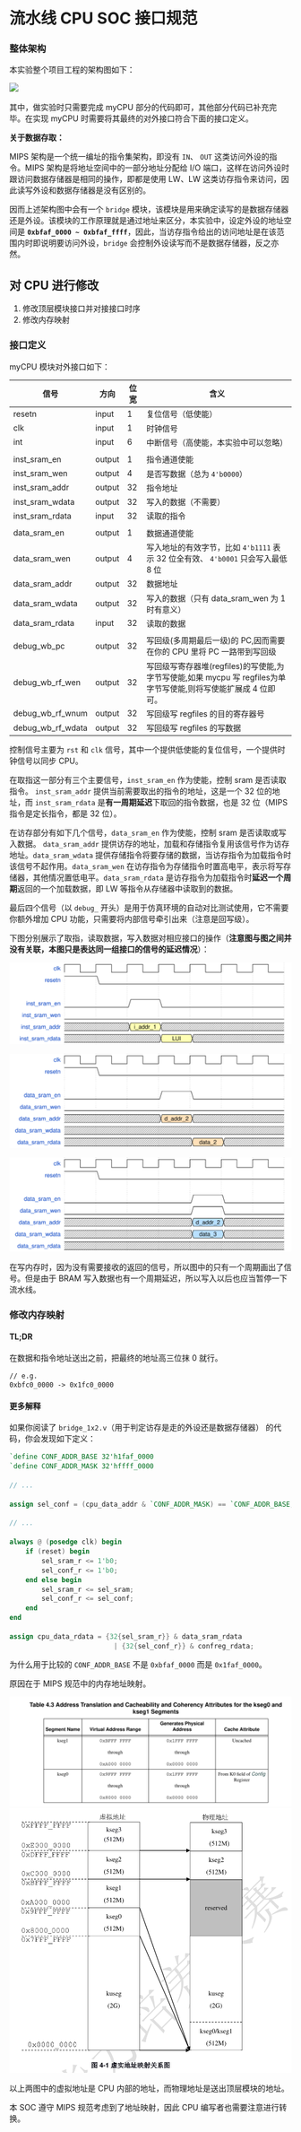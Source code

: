 # 流水线 CPU SOC 接口规范

### 整体架构
本实验整个项目工程的架构图如下：

![](./img/../../img/lab3/p1.png)

其中，做实验时只需要完成 myCPU 部分的代码即可，其他部分代码已补充完毕。在实现 myCPU 时需要将其最终的对外接口符合下面的接口定义。

**关于数据存取：**

MIPS 架构是一个统一编址的指令集架构，即没有 `IN`、 `OUT` 这类访问外设的指令。MIPS 架构是将地址空间中的一部分地址分配给 I/O 端口，这样在访问外设时跟访问数据存储器是相同的操作，即都是使用 LW、LW 这类访存指令来访问，因此读写外设和数据存储器是没有区别的。

因而上述架构图中会有一个 `bridge` 模块，该模块是用来确定读写的是数据存储器还是外设。该模块的工作原理就是通过地址来区分，本实验中，设定外设的地址空间是 **`0xbfaf_0000 ~ 0xbfaf_ffff`**，因此，当访存指令给出的访问地址是在该范围内时即说明要访问外设，`bridge` 会控制外设读写而不是数据存储器，反之亦然。 


## 对 CPU 进行修改

1. 修改顶层模块接口并对接接口时序
2. 修改内存映射

### 接口定义

myCPU 模块对外接口如下：

| 信号              | 方向   | 位宽 | 含义                                                                                                             |
| -                 | -      | -    | -                                                                                                                |
| resetn            | input  | 1    | 复位信号（低使能）                                                                                               |
| clk               | input  | 1    | 时钟信号                                                                                                         |
| int               | input  | 6    | 中断信号（高使能，本实验中可以忽略）                                                                             |
|                   |        |      |                                                                                                                  |
| inst_sram_en      | output | 1    | 指令通道使能                                                                                                     |
| inst_sram_wen     | output | 4    | 是否写数据（总为 `4'b0000`）                                                                                     |
| inst_sram_addr    | output | 32   | 指令地址                                                                                                         |
| inst_sram_wdata   | output | 32   | 写入的数据（不需要）                                                                                             |
| inst_sram_rdata   | input  | 32   | 读取的指令                                                                                                       |
|                   |        |      |                                                                                                                  |
| data_sram_en      | output | 1    | 数据通道使能                                                                                                     |
| data_sram_wen     | output | 4    | 写入地址的有效字节，比如 `4'b1111` 表示 32 位全有效、 `4'b0001` 只会写入最低 8 位                                |
| data_sram_addr    | output | 32   | 数据地址                                                                                                         |
| data_sram_wdata   | output | 32   | 写入的数据（只有 data_sram_wen 为 1 时有意义）                                                                   |
| data_sram_rdata   | input  | 32   | 读取的数据                                                                                                       |
|                   |        |      |                                                                                                                  |
| debug_wb_pc       | output | 32   | 写回级(多周期最后一级)的 PC,因而需要在你的 CPU 里将 PC 一路带到写回级                                            |
| debug_wb_rf_wen   | output | 32   | 写回级写寄存器堆(regfiles)的写使能,为字节写使能,如果 mycpu 写 regfiles为单字节写使能,则将写使能扩展成 4 位即可。 |
| debug_wb_rf_wnum  | output | 32   | 写回级写 regfiles 的目的寄存器号                                                                                 |
| debug_wb_rf_wdata | output | 32   | 写回级写 regfiles 的写数据                                                                                       |

控制信号主要为 `rst` 和 `clk` 信号，其中一个提供低使能的复位信号，一个提供时钟信号以同步 CPU。

在取指这一部分有三个主要信号，`inst_sram_en` 作为使能，控制 sram 是否读取指令。 `inst_sram_addr` 提供当前需要取出的指令的地址，这是一个 32 位的地址，而 `inst_sram_rdata` 是**有一周期延迟**下取回的指令数据，也是 32 位（MIPS 指令是定长指令，都是 32 位）。

在访存部分有如下几个信号，`data_sram_en` 作为使能，控制 sram 是否读取或写入数据。 `data_sram_addr` 提供访存的地址，加载和存储指令复用该信号作为访存地址。`data_sram_wdata` 提供存储指令将要存储的数据，当访存指令为加载指令时该信号不起作用。`data_sram_wen` 在访存指令为存储指令时置高电平，表示将写存储器，其他情况置低电平。`data_sram_rdata` 是访存指令为加载指令时**延迟一个周期**返回的一个加载数据，即 LW 等指令从存储器中读取到的数据。

最后四个信号（以 `debug_` 开头）是用于仿真环境的自动对比测试使用，它不需要你额外增加 CPU 功能，只需要将内部信号牵引出来（注意是回写级）。

下图分别展示了取指，读取数据，写入数据对相应接口的操作（**注意图与图之间并没有关联，本图只是表达同一组接口的信号的延迟情况**）：

![](../img/lab5/read_inst.svg)

![](../img/lab5/read_data.svg)

![](../img/lab5/write_data.svg)

在写内存时，因为没有需要接收的返回的信号，所以图中的只有一个周期画出了信号。但是由于 BRAM 写入数据也有一个周期延迟，所以写入以后也应当暂停一下流水线。

### 修改内存映射

#### TL;DR

在数据和指令地址送出之前，把最终的地址高三位抹 0 就行。

```
// e.g.
0xbfc0_0000 -> 0x1fc0_0000
```


#### 更多解释

如果你阅读了 `bridge_1x2.v`（用于判定访存是走的外设还是数据存储器） 的代码，你会发现如下定义：

```verilog
`define CONF_ADDR_BASE 32'h1faf_0000
`define CONF_ADDR_MASK 32'hffff_0000

// ...

assign sel_conf = (cpu_data_addr & `CONF_ADDR_MASK) == `CONF_ADDR_BASE;

// ...

always @ (posedge clk) begin
    if (reset) begin
        sel_sram_r <= 1'b0;
        sel_conf_r <= 1'b0;
    end else begin
        sel_sram_r <= sel_sram;
        sel_conf_r <= sel_conf;
    end
end

assign cpu_data_rdata = {32{sel_sram_r}} & data_sram_rdata
                          | {32{sel_conf_r}} & confreg_rdata;
```


为什么用于比较的 `CONF_ADDR_BASE` 不是 `0xbfaf_0000` 而是 `0x1faf_0000`。

原因在于 MIPS 规范中的内存地址映射。

![](../img/lab5/2020-09-22-seg-map.png)
![](../img/lab5/2020-09-22-seg-map-zh.png)

以上两图中的虚拟地址是 CPU 内部的地址，而物理地址是送出顶层模块的地址。

本 SOC 遵守 MIPS 规范考虑到了地址映射，因此 CPU 编写者也需要注意进行转换。
